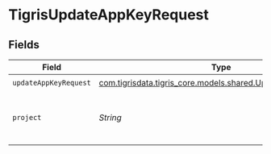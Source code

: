 # TigrisUpdateAppKeyRequest


## Fields

| Field                                                                                                      | Type                                                                                                       | Required                                                                                                   | Description                                                                                                |
| ---------------------------------------------------------------------------------------------------------- | ---------------------------------------------------------------------------------------------------------- | ---------------------------------------------------------------------------------------------------------- | ---------------------------------------------------------------------------------------------------------- |
| `updateAppKeyRequest`                                                                                      | [com.tigrisdata.tigris_core.models.shared.UpdateAppKeyRequest](../../models/shared/UpdateAppKeyRequest.md) | :heavy_check_mark:                                                                                         | N/A                                                                                                        |
| `project`                                                                                                  | *String*                                                                                                   | :heavy_check_mark:                                                                                         | project name -  this is not allowed to update                                                              |
